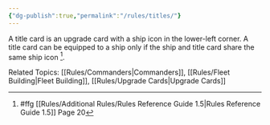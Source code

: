 ```yaml
---
{"dg-publish":true,"permalink":"/rules/titles/"}
---
```


A title card is an upgrade card with a ship icon in the lower-left corner. A title card can be equipped to a ship only if the ship and title card share the same ship icon [^1].

Related Topics: [[Rules/Commanders\|Commanders]], [[Rules/Fleet Building\|Fleet Building]], [[Rules/Upgrade Cards\|Upgrade Cards]]

[^1]: #ffg [[Rules/Additional Rules/Rules Reference Guide 1.5\|Rules Reference Guide 1.5]] Page 20